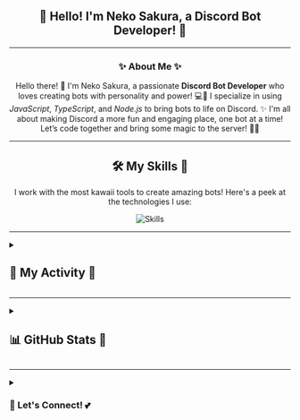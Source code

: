 <h2 align="center">🌸 Hello! I'm Neko Sakura, a Discord Bot Developer! 🌸</h2>

---

<div align="center">
  <h3>✨ About Me ✨</h3>
  <p>
    Hello there! 💖 I'm Neko Sakura, a passionate <strong>Discord Bot Developer</strong> who loves creating bots with personality and power! 💻🌸 
    I specialize in using <em>JavaScript</em>, <em>TypeScript</em>, and <em>Node.js</em> to bring bots to life on Discord. ✨
    I'm all about making Discord a more fun and engaging place, one bot at a time! Let’s code together and bring some magic to the server! 🦄✨
  </p>
</div>

---

<div align="center">
  <h2>🛠️ My Skills 🌟</h2>
  <p>
    I work with the most kawaii tools to create amazing bots! Here's a peek at the technologies I use:
  </p>
  <p>
   <img src="https://skillicons.dev/icons?i=nuxtjs,vue,react,git,vite,ts,js,bun,nodejs,tailwind,vscode,github" alt="Skills" />
  </p>
</div>

---

<details>
  <summary><h2>🎀 My Activity 🌙</h2></summary>
  <div align="center">
  <p>Here’s a sneak peek of my current activities! 🌸🎧</p>

  <a href="https://discordapp.com/users/1031168461184978975" target="_blank">
    <img src="https://lanyard.cnrad.dev/api/1031168461184978975" />
  </a>

  <br/>

  <a href="https://open.spotify.com/user/lcjpn1qvagz3nkokz9ly82e50" target="_blank">
    <img src="https://spotify-recently-played-readme.vercel.app/api?user=31ns4dwvxymhxjeeg2j7yu2m7lya" />
  </a>
  </div>
</details>

---

<details>
  <summary><h2>📊 GitHub Stats 🌟</h2></summary>
  <div align="center">
    <img src="https://github-readme-stats.vercel.app/api/top-langs?username=NekoSakuraLucia&locale=en&hide_title=false&layout=compact&card_width=320&langs_count=5&theme=highcontrast&hide_border=true&bg_color=171717&title_color=ff66cc&text_color=ffffff&border_color=ff99cc" alt="languages graph" />
  
  <h3>📈 GitHub Activity 📚</h3>
  <a href="https://github.com/NekoSakuraLucia">
    <img src="https://github-readme-activity-graph.vercel.app/graph?username=NekoSakuraLucia&bg_color=171717&color=ff66cc&line=ff99cc&point=80b3ff&area=ffd3e3&hide_border=true" alt="NekoSakuraLucia" />
  </a>

  <h3>🔥 GitHub Streak 🔥</h3>
  <a href="http://www.github.com/NekoSakuraLucia">
    <img src="https://github-readme-streak-stats.herokuapp.com/?user=NekoSakuraLucia&stroke=000000&background=171717&ring=ff66cc&fire=ff66cc&currStreakNum=80b3ff&currStreakLabel=ff66cc&sideNums=ff99cc&sideLabels=9966cc&dates=ffffff&hide_border=true" />
  </a>
  </div>
</details>

---

<details>
  <summary><h3>💬 Let's Connect! 💕</h3></summary>
  <p>Feel free to reach out if you have any questions, want to collaborate, or just want to chat! ✨💖</p>
  <p>
    <a href="https://discordapp.com/users/1031168461184978975" target="_blank">Discord</a> | 
    <a href="https://github.com/NekoSakuraLucia" target="_blank">GitHub</a> | 
    <a href="https://facebook.com/cxllme.neko" target="_blank">Facebook</a>
  </p>
</details>
